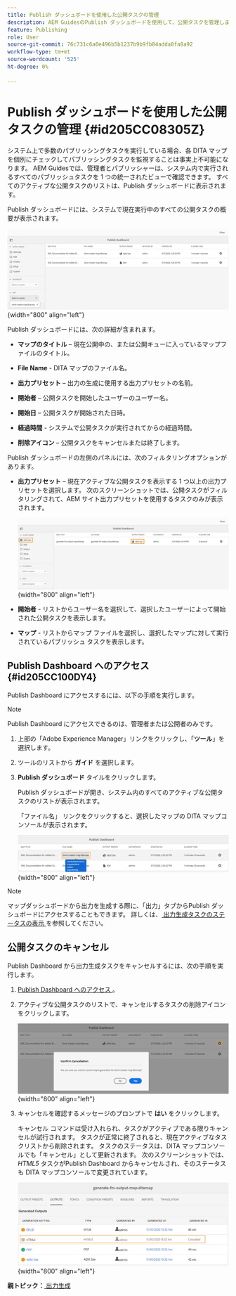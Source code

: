```yaml
---
title: Publish ダッシュボードを使用した公開タスクの管理
description: AEM GuidesのPublish ダッシュボードを使用して、公開タスクを管理します。 公開ダッシュボードにアクセスし、公開タスクをキャンセルする方法を理解している。
feature: Publishing
role: User
source-git-commit: 76c731c6a0e496b5b1237b9b9fb84adda8fa8a92
workflow-type: tm+mt
source-wordcount: '525'
ht-degree: 0%

---
```


# Publish ダッシュボードを使用した公開タスクの管理 {#id205CC08305Z}

システム上で多数のパブリッシングタスクを実行している場合、各 DITA マップを個別にチェックしてパブリッシングタスクを監視することは事実上不可能になります。 AEM Guidesでは、管理者とパブリッシャーは、システム内で実行されるすべてのパブリッシュタスクを 1 つの統一されたビューで確認できます。 すべてのアクティブな公開タスクのリストは、Publish ダッシュボードに表示されます。

Publish ダッシュボードには、システムで現在実行中のすべての公開タスクの概要が表示されます。

![](images/publish-dashboard.png){width="800" align="left"}

Publish ダッシュボードには、次の詳細が含まれます。

- **マップのタイトル** – 現在公開中の、または公開キューに入っているマップファイルのタイトル。

- **File Name** - DITA マップのファイル名。

- **出力プリセット** – 出力の生成に使用する出力プリセットの名前。

- **開始者** – 公開タスクを開始したユーザーのユーザー名。

- **開始日** – 公開タスクが開始された日時。

- **経過時間** - システムで公開タスクが実行されてからの経過時間。

- **削除アイコン** – 公開タスクをキャンセルまたは終了します。

Publish ダッシュボードの左側のパネルには、次のフィルタリングオプションがあります。

- **出力プリセット** – 現在アクティブな公開タスクを表示する 1 つ以上の出力プリセットを選択します。 次のスクリーンショットでは、公開タスクがフィルタリングされて、AEM サイト出力プリセットを使用するタスクのみが表示されます。

  ![](images/publish-dashboard-preset-filter.png){width="800" align="left"}

- **開始者** - リストからユーザー名を選択して、選択したユーザーによって開始された公開タスクを表示します。

- **マップ** - リストからマップ ファイルを選択し、選択したマップに対して実行されているパブリッシュ タスクを表示します。

## Publish Dashboard へのアクセス {#id205CC100DY4}

Publish Dashboard にアクセスするには、以下の手順を実行します。

>[!NOTE]
>
> Publish Dashboard にアクセスできるのは、管理者または公開者のみです。

1. 上部の「Adobe Experience Manager」リンクをクリックし、「**ツール**」を選択します。

1. ツールのリストから **ガイド** を選択します。

1. **Publish ダッシュボード** タイルをクリックします。

   Publish ダッシュボードが開き、システム内のすべてのアクティブな公開タスクのリストが表示されます。

   「ファイル名」 リンクをクリックすると、選択したマップの DITA マップコンソールが表示されます。

   ![](images/publish-dashboard-click-filename-link.png){width="800" align="left"}


>[!NOTE]
>
> マップダッシュボードから出力を生成する際に、「出力」タブからPublish ダッシュボードにアクセスすることもできます。 詳しくは、[ 出力生成タスクのステータスの表示 ](generate-output-for-a-dita-map.md#viewing_output_history) を参照してください。

## 公開タスクのキャンセル

Publish Dashboard から出力生成タスクをキャンセルするには、次の手順を実行します。

1. [Publish Dashboard へのアクセス ](#id205CC100DY4)。

1. アクティブな公開タスクのリストで、キャンセルするタスクの削除アイコンをクリックします。

   ![](images/publish-dashboard-cancel-task.png){width="800" align="left"}

1. キャンセルを確認するメッセージのプロンプトで **はい** をクリックします。

   キャンセル コマンドは受け入れられ、タスクがアクティブである限りキャンセルが試行されます。 タスクが正常に終了されると、現在アクティブなタスクリストから削除されます。 タスクのステータスは、DITA マップコンソールでも「キャンセル」として更新されます。 次のスクリーンショットでは、*HTML5* タスクがPublish Dashboard からキャンセルされ、そのステータスも DITA マップコンソールで変更されています。

   ![](images/cancelled-output-task.png){width="800" align="left"}


**親トピック：**[ 出力生成 ](generate-output.md)
